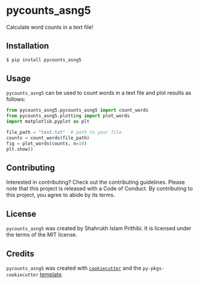 # pycounts_asng5

Calculate word counts in a text file!

## Installation

```bash
$ pip install pycounts_asng5
```

## Usage

`pycounts_asng5` can be used to count words in a text file and plot results
as follows:

```python
from pycounts_asng5.pycounts_asng5 import count_words
from pycounts_asng5.plotting import plot_words
import matplotlib.pyplot as plt

file_path = "test.txt"  # path to your file
counts = count_words(file_path)
fig = plot_words(counts, n=10)
plt.show()
```

## Contributing

Interested in contributing? Check out the contributing guidelines. Please note that this project is released with a Code of Conduct. By contributing to this project, you agree to abide by its terms.

## License

`pycounts_asng5` was created by Shahrukh Islam Prithibi. It is licensed under the terms of the MIT license.

## Credits

`pycounts_asng5` was created with [`cookiecutter`](https://cookiecutter.readthedocs.io/en/latest/) and the `py-pkgs-cookiecutter` [template](https://github.com/py-pkgs/py-pkgs-cookiecutter).
